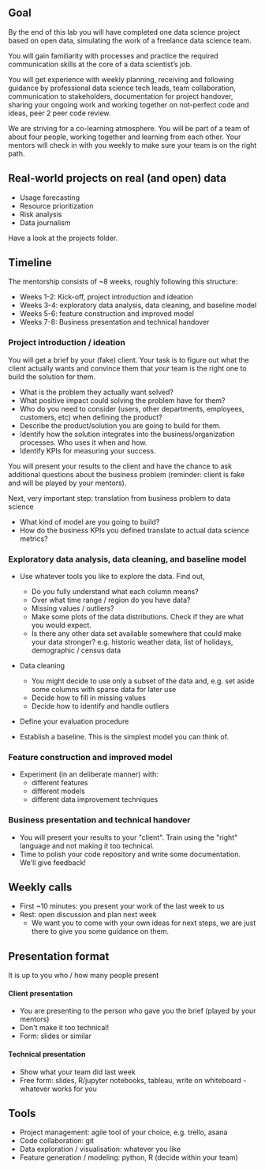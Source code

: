 ## Goal

By the end of this lab you will have completed one data science project based on open data, simulating the work of a freelance data science team.

You will gain familiarity with processes and practice the required communication skills at the core of a data scientist’s job. 

You will get experience with weekly planning, receiving and following guidance by professional data science tech leads, team collaboration, communication to stakeholders, documentation for project handover, sharing your ongoing work and working together on not-perfect code and ideas, peer 2 peer code review.

We are striving for a co-learning atmosphere. You will be part of a team of about four people, working together and learning from each other. Your mentors will check in with you weekly to make sure your team is on the right path.


## Real-world projects on real (and open) data

* Usage forecasting
* Resource prioritization
* Risk analysis
* Data journalism

Have a look at the projects folder. 

## Timeline

The mentorship consists of ~8 weeks, roughly following this structure:

* Weeks 1-2: Kick-off, project introduction and ideation
* Weeks 3-4: exploratory data analysis, data cleaning, and baseline model
* Weeks 5-6: feature construction and improved model
* Weeks 7-8: Business presentation and technical handover


### Project introduction / ideation

You will get a brief by your (fake) client. Your task is to figure out what the client actually wants and convince them that *your* team is the right one to build the solution for them. 

* What is the problem they actually want solved?
* What positive impact could solving the problem have for them? 
* Who do you need to consider (users, other departments, employees, customers, etc) when defining the product?
* Describe the product/solution you are going to build for them.
* Identify how the solution integrates into the business/organization processes. Who uses it when and how.
* Identify KPIs for measuring your success.

You will present your results to the client and have the chance to ask additional questions about the business problem (reminder: client is fake and will be played by your mentors).

Next, very important step: translation from business problem to data science

* What kind of model are you going to build?
* How do the business KPIs you defined translate to actual data science metrics?


### Exploratory data analysis, data cleaning, and baseline model

* Use whatever tools you like to explore the data. Find out, 
   	* Do you fully understand what each column means?
   	* Over what time range / region do you have data?
   	* Missing values / outliers?
	* Make some plots of the data distributions. Check if they are what you would expect.
	* Is there any other data set available somewhere that could make your data stronger? e.g. historic weather data, list of holidays, demographic / census data

* Data cleaning
	* You might decide to use only a subset of the data and, e.g. set aside some columns with sparse data for later use
	* Decide how to fill in missing values
	* Decide how to identify and handle outliers
 
* Define your evaluation procedure 
 
* Establish a baseline. This is the simplest model you can think of.

### Feature construction and improved model

* Experiment (in an deliberate manner) with:
    * different features
    * different models
    * different data improvement techniques
    
### Business presentation and technical handover

* You will present your results to your "client". Train using the "right" language and not making it too technical.
* Time to polish your code repository and write some documentation. We'll give feedback! 

## Weekly calls

* First ~10 minutes: you present your work of the last week to us
* Rest: open discussion and plan next week
    * We want you to come with your own ideas for next steps, we are just there to give you some guidance on them.
    
## Presentation format

It is up to you who / how many people present

#### Client presentation

* You are presenting to the person who gave you the brief (played by your mentors)
* Don't make it too technical!
* Form: slides or similar

#### Technical presentation

* Show what your team did last week 
* Free form: slides, R/jupyter notebooks, tableau, write on whiteboard - whatever works for you

## Tools

* Project management: agile tool of your choice, e.g. trello, asana
* Code collaboration: git
* Data exploration / visualisation: whatever you like
* Feature generation / modeling: python, R (decide within your team)

